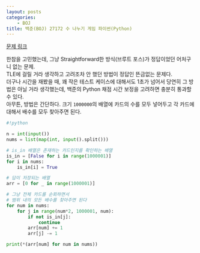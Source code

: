 ```yaml
---
layout: posts
categories:
    - BOJ
title: 백준(BOJ) 27172 수 나누기 게임 파이썬(Python)
---
```


[문제 링크](https://www.acmicpc.net/problem/27172)

한참을 고민했는데, 그냥 Straightforward한 방식(브루트 포스)가 정답이었던 어처구니 없는 문제.  
TLE에 걸릴 거라 생각하고 고려조차 안 했던 방법이 정답인 뜬금없는 문제다.  
더구나 시간을 재봤을 때, 꽤 작은 테스트 케이스에 대해서도 1초가 넘어서 당연히 그 방법은 아닐 거라 생각했는데, 
백준의 Python 채점 시간 보정을 고려하면 충분히 통과할 수 있다.  
아무튼, 방법은 간단하다. 크기 `1000000`의 배열에 카드의 수를 모두 넣어두고 각 카드에 대해서 배수를 모두 찾아주면 된다.

```python
#!python

n = int(input())
nums = list(map(int, input().split()))

# is_in 배열은 존재하는 카드인지를 확인하는 배열
is_in = [False for i in range(1000001)]
for i in nums:
    is_in[i] = True

# 답이 저장되는 배열
arr = [0 for _ in range(1000001)]

# 그냥 전체 카드를 순회하면서
# 범위 내의 모든 배수를 찾아주면 된다
for num in nums:
    for j in range(num*2, 1000001, num):
        if not is_in[j]:
            continue
        arr[num] += 1
        arr[j] -= 1

print(*(arr[num] for num in nums))
```
